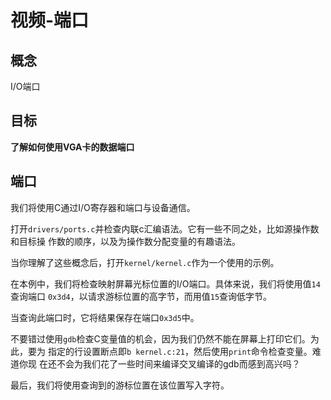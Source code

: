# 视频-端口


## 概念

I/O端口


## 目标

**了解如何使用VGA卡的数据端口**


## 端口

我们将使用C通过I/O寄存器和端口与设备通信。

打开`drivers/ports.c`并检查内联c汇编语法。它有一些不同之处，比如源操作数和目标操
作数的顺序，以及为操作数分配变量的有趣语法。

当你理解了这些概念后，打开`kernel/kernel.c`作为一个使用的示例。

在本例中，我们将检查映射屏幕光标位置的I/O端口。具体来说，我们将使用值`14`查询端口
`0x3d4`，以请求游标位置的高字节，而用值`15`查询低字节。

当查询此端口时，它将结果保存在端口`0x3d5`中。

不要错过使用`gdb`检查C变量值的机会，因为我们仍然不能在屏幕上打印它们。为此，要为
指定的行设置断点即`b kernel.c:21`，然后使用`print`命令检查变量。难道你现
在还不会为我们花了一些时间来编译交叉编译的gdb而感到高兴吗？

最后，我们将使用查询到的游标位置在该位置写入字符。
